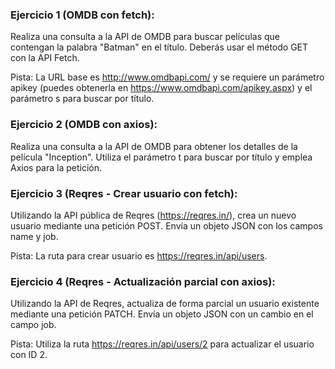 ### Ejercicio 1 (OMDB con fetch):
Realiza una consulta a la API de OMDB para buscar películas que contengan la palabra "Batman" en el título. Deberás usar el método GET con la API Fetch.

Pista: La URL base es http://www.omdbapi.com/ y se requiere un parámetro apikey (puedes obtenerla en https://www.omdbapi.com/apikey.aspx) y el parámetro s para buscar por título.

### Ejercicio 2 (OMDB con axios):
Realiza una consulta a la API de OMDB para obtener los detalles de la película "Inception". Utiliza el parámetro t para buscar por título y emplea Axios para la petición.

### Ejercicio 3 (Reqres - Crear usuario con fetch):
Utilizando la API pública de Reqres (https://reqres.in/), crea un nuevo usuario mediante una petición POST. Envía un objeto JSON con los campos name y job.

Pista: La ruta para crear usuario es https://reqres.in/api/users.

### Ejercicio 4 (Reqres - Actualización parcial con axios):
Utilizando la API de Reqres, actualiza de forma parcial un usuario existente mediante una petición PATCH. Envía un objeto JSON con un cambio en el campo job.

Pista: Utiliza la ruta https://reqres.in/api/users/2 para actualizar el usuario con ID 2.